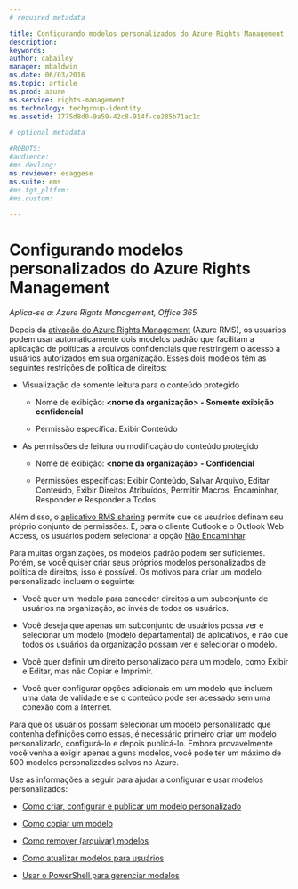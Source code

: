 ```yaml
---
# required metadata

title: Configurando modelos personalizados do Azure Rights Management | Azure RMS
description:
keywords:
author: cabailey
manager: mbaldwin
ms.date: 06/03/2016
ms.topic: article
ms.prod: azure
ms.service: rights-management
ms.technology: techgroup-identity
ms.assetid: 1775d8d0-9a59-42c8-914f-ce285b71ac1c

# optional metadata

#ROBOTS:
#audience:
#ms.devlang:
ms.reviewer: esaggese
ms.suite: ems
#ms.tgt_pltfrm:
#ms.custom:

---
```


# Configurando modelos personalizados do Azure Rights Management

*Aplica-se a: Azure Rights Management, Office 365*

Depois da [ativação do Azure Rights Management](activate-service.md) (Azure RMS), os usuários podem usar automaticamente dois modelos padrão que facilitam a aplicação de políticas a arquivos confidenciais que restringem o acesso a usuários autorizados em sua organização. Esses dois modelos têm as seguintes restrições de política de direitos:

-   Visualização de somente leitura para o conteúdo protegido

    -   Nome de exibição: **&lt;nome da organização&gt; - Somente exibição confidencial**

    -   Permissão específica: Exibir Conteúdo

-   As permissões de leitura ou modificação do conteúdo protegido

    -   Nome de exibição: **&lt;nome da organização&gt; - Confidencial**

    -   Permissões específicas: Exibir Conteúdo, Salvar Arquivo, Editar Conteúdo, Exibir Direitos Atribuídos, Permitir Macros, Encaminhar, Responder e Responder a Todos

Além disso, o [aplicativo RMS sharing](../rms-client/sharing-app-windows.md) permite que os usuários definam seu próprio conjunto de permissões. E, para o cliente Outlook e o Outlook Web Access, os usuários podem selecionar a opção [Não Encaminhar](../deploy-use/configure-usage-rights.md#do-not-forward-option-for-emails).

Para muitas organizações, os modelos padrão podem ser suficientes. Porém, se você quiser criar seus próprios modelos personalizados de política de direitos, isso é possível. Os motivos para criar um modelo personalizado incluem o seguinte:

-   Você quer um modelo para conceder direitos a um subconjunto de usuários na organização, ao invés de todos os usuários.

-   Você deseja que apenas um subconjunto de usuários possa ver e selecionar um modelo (modelo departamental) de aplicativos, e não que todos os usuários da organização possam ver e selecionar o modelo.

-   Você quer definir um direito personalizado para um modelo, como Exibir e Editar, mas não Copiar e Imprimir.

-   Você quer configurar opções adicionais em um modelo que incluem uma data de validade e se o conteúdo pode ser acessado sem uma conexão com a Internet.

Para que os usuários possam selecionar um modelo personalizado que contenha definições como essas, é necessário primeiro criar um modelo personalizado, configurá-lo e depois publicá-lo. Embora provavelmente você venha a exigir apenas alguns modelos, você pode ter um máximo de 500 modelos personalizados salvos no Azure. 

Use as informações a seguir para ajudar a configurar e usar modelos personalizados:

-   [Como criar, configurar e publicar um modelo personalizado](create-template.md)

-   [Como copiar um modelo](copy-template.md)

-   [Como remover (arquivar) modelos](remove-template.md)

-   [Como atualizar modelos para usuários](refresh-templates.md)

-   [Usar o PowerShell para gerenciar modelos](configure-templates-with-powershell.md)




<!--HONumber=Jun16_HO1-->


